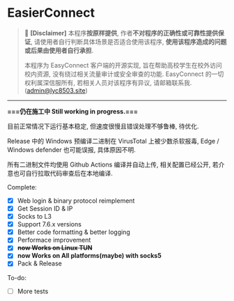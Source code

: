 # EasierConnect

> 🚫 **[Disclaimer]**
> 本程序**按原样提供**, 作者**不对程序的正确性或可靠性提供保证**, 请使用者自行判断具体场景是否适合使用该程序, **使用该程序造成的问题或后果由使用者自行承担**.
> 
> 本程序为 EasyConnect 客户端的开源实现, 旨在帮助高校学生在校外访问校内资源, 没有绕过相关流量审计或安全审查的功能. EasyConnect 的一切权利属深信服所有, 若相关人员对该程序有异议, 请邮箱联系我. (admin@lyc8503.site)

---

**===仍在施工中  Still working in progress.===**

目前正常情况下运行基本稳定, 但速度很慢且错误处理不够鲁棒, 待优化.

Release 中的 Windows 预编译二进制在 VirusTotal 上被少数杀软报毒, Edge / Windows defender 也可能误报, 具体原因不明.

所有二进制文件均使用 Github Actions 编译并自动上传, 相关配置已经公开, 若介意也可自行拉取代码审查后在本地编译.


Complete: 
- [x] Web login & binary protocol reimplement
- [x] Get Session ID & IP
- [x] Socks to L3
- [x] Support 7.6.x versions
- [x] Better code formatting & better logging
- [x] Performace improvement
- [x] ~~**now Works on Linux TUN**~~
- [x] **now Works on All platforms(maybe) with socks5**
- [x] Pack & Release

To-do: 
- [ ] More tests
